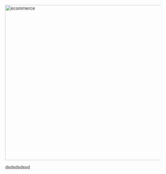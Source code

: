 <a data-flickr-embed="true" href="https://www.flickr.com/photos/197661703@N05/53090048222/in/dateposted-public/" title="ecommerce"><img src="https://live.staticflickr.com/65535/53090048222_7e3039224b_o.png" width="1329" height="504" alt="ecommerce"/></a>

dsdsdsdssd
